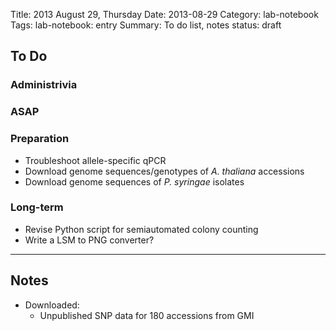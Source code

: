 Title: 2013 August 29, Thursday
Date: 2013-08-29
Category: lab-notebook
Tags: lab-notebook: entry
Summary: To do list, notes
status: draft

## To Do ##

### Administrivia ###

### ASAP ###

### Preparation ###

- Troubleshoot allele-specific qPCR
- Download genome sequences/genotypes of _A. thaliana_ accessions
- Download genome sequences of _P. syringae_ isolates

### Long-term ###

- Revise Python script for semiautomated colony counting
- Write a LSM to PNG converter?

***

## Notes ##

- Downloaded:
    - Unpublished SNP data for 180 accessions from GMI
